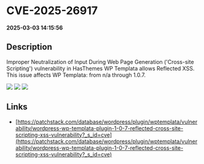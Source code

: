 # CVE-2025-26917

**2025-03-03 14:15:56**

## Description
Improper Neutralization of Input During Web Page Generation ('Cross-site Scripting') vulnerability in HasThemes WP Templata allows Reflected XSS. This issue affects WP Templata: from n/a through 1.0.7.

![](https://img.shields.io/static/v1?label=Score&message=7.1&color=red)
![](https://img.shields.io/static/v1?label=Severity&message=HIGH&color=red)
![](https://img.shields.io/static/v1?label=CWE&message=XSS&color=green)

## Links
- [https://patchstack.com/database/wordpress/plugin/wptemplata/vulnerability/wordpress-wp-templata-plugin-1-0-7-reflected-cross-site-scripting-xss-vulnerability?_s_id=cve](https://patchstack.com/database/wordpress/plugin/wptemplata/vulnerability/wordpress-wp-templata-plugin-1-0-7-reflected-cross-site-scripting-xss-vulnerability?_s_id=cve)
